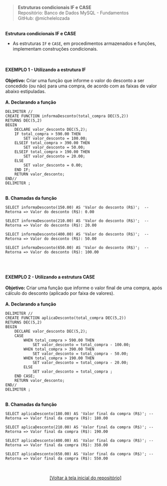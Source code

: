 > **Estruturas condicionais IF e CASE**  
> Repositório: Banco de Dados MySQL - Fundamentos  
> GitHub: @michelelozada
&nbsp;
     
&nbsp;  
**Estrutura condicionais IF e CASE**  
- As estruturas `IF` e `CASE`, em procedimentos armazenados e funções, implementam construções condicionais.  
&nbsp;
     
&nbsp;  
**EXEMPLO 1 - Utilizando a estrutura IF**  
&nbsp;  
**Objetivo:** Criar uma função que informe o valor do desconto a ser concedido (ou não) para uma compra, de acordo com as faixas de valor abaixo estipuladas.   
&nbsp;  
**A. Declarando a função**
```mysql
DELIMITER //
CREATE FUNCTION informaDesconto(total_compra DEC(5,2))
RETURNS DEC(5,2)
BEGIN
	DECLARE valor_desconto DEC(5,2);
	IF total_compra > 590.00 THEN
		SET valor_desconto = 100.00;
	ELSEIF total_compra > 390.00 THEN
		SET valor_desconto = 50.00;
	ELSEIF total_compra > 190.00 THEN
		SET valor_desconto = 20.00;
	ELSE
		SET valor_desconto = 0.00;
	END IF;
	RETURN valor_desconto;
END//
DELIMITER ;
```

&nbsp;  
**B. Chamadas da função**
```mysql
SELECT informaDesconto(150.00) AS 'Valor do desconto (R$)';  -- Retorna => Valor do desconto (R$): 0.00
```
```mysql
SELECT informaDesconto(210.00) AS 'Valor do desconto (R$)';  -- Retorna => Valor do desconto (R$): 20.00
```
```mysql
SELECT informaDesconto(400.00) AS 'Valor do desconto (R$)';  -- Retorna => Valor do desconto (R$): 50.00
```
```mysql
SELECT informaDesconto(650.00) AS 'Valor do desconto (R$)';  -- Retorna => Valor do desconto (R$): 100.00
```
&nbsp;
     
&nbsp;  
**EXEMPLO 2 - Utilizando a estrutura CASE**  
&nbsp;  
**Objetivo:** Criar uma função que informe o valor final de uma compra, após cálculo do desconto (aplicado por faixa de valores).  
&nbsp;  
**A. Declarando a função**
```mysql
DELIMITER //
CREATE FUNCTION aplicaDesconto(total_compra DEC(5,2))
RETURNS DEC(5,2)
BEGIN
    DECLARE valor_desconto DEC(5,2);
    CASE
	    WHEN total_compra > 590.00 THEN
		    SET valor_desconto = total_compra - 100.00;
	    WHEN total_compra > 390.00 THEN
		    SET valor_desconto = total_compra - 50.00;
	    WHEN total_compra > 190.00 THEN
		    SET valor_desconto = total_compra - 20.00;
	    ELSE
		    SET valor_desconto = total_compra ;
    END CASE;
    RETURN valor_desconto;
END//
DELIMITER ;
```
&nbsp;  
**B. Chamadas da função**
```mysql
SELECT aplicaDesconto(180.00) AS 'Valor final da compra (R$)'; -- Retorna => Valor final da compra (R$): 180.00
```
```mysql
SELECT aplicaDesconto(210.00) AS 'Valor final da compra (R$)'; -- Retorna => Valor final da compra (R$): 190.00
```
```mysql
SELECT aplicaDesconto(400.00) AS 'Valor final da compra (R$)'; -- Retorna => Valor final da compra (R$): 350.00
```
```mysql
SELECT aplicaDesconto(650.00) AS 'Valor final da compra (R$)'; -- Retorna => Valor final da compra (R$): 550.00
```

&nbsp;

<div align="center">
<a href="https://github.com/michelelozada/Banco-de-Dados-MySQL-Fundamentos">[Voltar à tela inicial do repositório]</a>
</div>